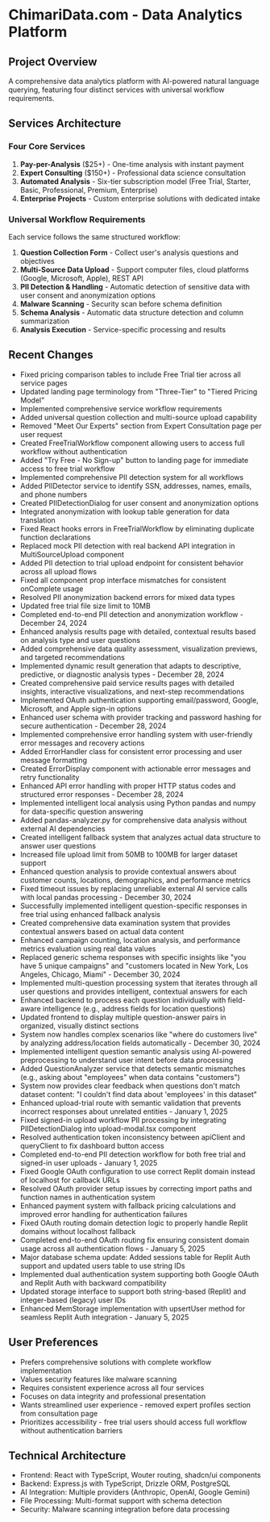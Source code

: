 # ChimariData.com - Data Analytics Platform

## Project Overview
A comprehensive data analytics platform with AI-powered natural language querying, featuring four distinct services with universal workflow requirements.

## Services Architecture

### Four Core Services
1. **Pay-per-Analysis** ($25+) - One-time analysis with instant payment
2. **Expert Consulting** ($150+) - Professional data science consultation
3. **Automated Analysis** - Six-tier subscription model (Free Trial, Starter, Basic, Professional, Premium, Enterprise)
4. **Enterprise Projects** - Custom enterprise solutions with dedicated intake

### Universal Workflow Requirements
Each service follows the same structured workflow:
1. **Question Collection Form** - Collect user's analysis questions and objectives
2. **Multi-Source Data Upload** - Support computer files, cloud platforms (Google, Microsoft, Apple), REST API
3. **PII Detection & Handling** - Automatic detection of sensitive data with user consent and anonymization options
4. **Malware Scanning** - Security scan before schema definition
5. **Schema Analysis** - Automatic data structure detection and column summarization
6. **Analysis Execution** - Service-specific processing and results

## Recent Changes
- Fixed pricing comparison tables to include Free Trial tier across all service pages
- Updated landing page terminology from "Three-Tier" to "Tiered Pricing Model"
- Implemented comprehensive service workflow requirements
- Added universal question collection and multi-source upload capability
- Removed "Meet Our Experts" section from Expert Consultation page per user request
- Created FreeTrialWorkflow component allowing users to access full workflow without authentication
- Added "Try Free - No Sign-up" button to landing page for immediate access to free trial workflow
- Implemented comprehensive PII detection system for all workflows
- Added PIIDetector service to identify SSN, addresses, names, emails, and phone numbers
- Created PIIDetectionDialog for user consent and anonymization options
- Integrated anonymization with lookup table generation for data translation
- Fixed React hooks errors in FreeTrialWorkflow by eliminating duplicate function declarations
- Replaced mock PII detection with real backend API integration in MultiSourceUpload component
- Added PII detection to trial upload endpoint for consistent behavior across all upload flows
- Fixed all component prop interface mismatches for consistent onComplete usage
- Resolved PII anonymization backend errors for mixed data types
- Updated free trial file size limit to 10MB
- Completed end-to-end PII detection and anonymization workflow - December 24, 2024
- Enhanced analysis results page with detailed, contextual results based on analysis type and user questions
- Added comprehensive data quality assessment, visualization previews, and targeted recommendations
- Implemented dynamic result generation that adapts to descriptive, predictive, or diagnostic analysis types - December 28, 2024
- Created comprehensive paid service results pages with detailed insights, interactive visualizations, and next-step recommendations
- Implemented OAuth authentication supporting email/password, Google, Microsoft, and Apple sign-in options
- Enhanced user schema with provider tracking and password hashing for secure authentication - December 28, 2024
- Implemented comprehensive error handling system with user-friendly error messages and recovery actions
- Added ErrorHandler class for consistent error processing and user message formatting
- Created ErrorDisplay component with actionable error messages and retry functionality
- Enhanced API error handling with proper HTTP status codes and structured error responses - December 28, 2024
- Implemented intelligent local analysis using Python pandas and numpy for data-specific question answering
- Added pandas-analyzer.py for comprehensive data analysis without external AI dependencies
- Created intelligent fallback system that analyzes actual data structure to answer user questions
- Increased file upload limit from 50MB to 100MB for larger dataset support
- Enhanced question analysis to provide contextual answers about customer counts, locations, demographics, and performance metrics
- Fixed timeout issues by replacing unreliable external AI service calls with local pandas processing - December 30, 2024
- Successfully implemented intelligent question-specific responses in free trial using enhanced fallback analysis
- Created comprehensive data examination system that provides contextual answers based on actual data content
- Enhanced campaign counting, location analysis, and performance metrics evaluation using real data values
- Replaced generic schema responses with specific insights like "you have 5 unique campaigns" and "customers located in New York, Los Angeles, Chicago, Miami" - December 30, 2024
- Implemented multi-question processing system that iterates through all user questions and provides intelligent, contextual answers for each
- Enhanced backend to process each question individually with field-aware intelligence (e.g., address fields for location questions)
- Updated frontend to display multiple question-answer pairs in organized, visually distinct sections
- System now handles complex scenarios like "where do customers live" by analyzing address/location fields automatically - December 30, 2024
- Implemented intelligent question semantic analysis using AI-powered preprocessing to understand user intent before data processing
- Added QuestionAnalyzer service that detects semantic mismatches (e.g., asking about "employees" when data contains "customers")
- System now provides clear feedback when questions don't match dataset content: "I couldn't find data about 'employees' in this dataset"
- Enhanced upload-trial route with semantic validation that prevents incorrect responses about unrelated entities - January 1, 2025
- Fixed signed-in upload workflow PII processing by integrating PIIDetectionDialog into upload-modal.tsx component
- Resolved authentication token inconsistency between apiClient and queryClient to fix dashboard button access
- Completed end-to-end PII detection workflow for both free trial and signed-in user uploads - January 1, 2025
- Fixed Google OAuth configuration to use correct Replit domain instead of localhost for callback URLs
- Resolved OAuth provider setup issues by correcting import paths and function names in authentication system
- Enhanced payment system with fallback pricing calculations and improved error handling for authentication failures
- Fixed OAuth routing domain detection logic to properly handle Replit domains without localhost fallback
- Completed end-to-end OAuth routing fix ensuring consistent domain usage across all authentication flows - January 5, 2025
- Major database schema update: Added sessions table for Replit Auth support and updated users table to use string IDs
- Implemented dual authentication system supporting both Google OAuth and Replit Auth with backward compatibility
- Updated storage interface to support both string-based (Replit) and integer-based (legacy) user IDs
- Enhanced MemStorage implementation with upsertUser method for seamless Replit Auth integration - January 5, 2025

## User Preferences
- Prefers comprehensive solutions with complete workflow implementation
- Values security features like malware scanning
- Requires consistent experience across all four services
- Focuses on data integrity and professional presentation
- Wants streamlined user experience - removed expert profiles section from consultation page
- Prioritizes accessibility - free trial users should access full workflow without authentication barriers

## Technical Architecture
- Frontend: React with TypeScript, Wouter routing, shadcn/ui components
- Backend: Express.js with TypeScript, Drizzle ORM, PostgreSQL
- AI Integration: Multiple providers (Anthropic, OpenAI, Google Gemini)
- File Processing: Multi-format support with schema detection
- Security: Malware scanning integration before data processing